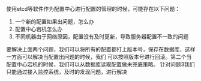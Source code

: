 

使用etcd等软件作为配置中心进行配置的管理的时候，可能存在以下问题：

  1. 一个新的配置如果出问题，怎么办
  2. 配置中心宕机怎么办
  3. 不同机器由于网络原因，配置没有及时更新，导致服务器配置不一致的问题
 
 要解决上面两个问题，我们可以将所有的配置都打上版本号，保存在数据库，这样一方面可以解决当配置出问题的时候，我们
 可以按照版本号进行回滚。第二个当配置中心宕机的时候，我们可以从数据库读取配置做未兜底策略。
 针对问题3我们只能通过接入监控系统，及时的发现问题，进行解决
 
 
 
 